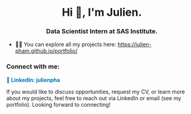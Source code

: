 <h1 align="center">Hi 👋, I'm Julien.</h1>
<h3 align="center">Data Scientist Intern at SAS Institute.</h3>

- 👨‍💻 You can explore all my projects here: <a href="https://julien-pham.github.io/portfolio/" target="_blank">https://julien-pham.github.io/portfolio/</a>

<h3 align="left">Connect with me:</h3>
<p align="left">
  <a href="https://linkedin.com/in/julienpha" target="_blank" style="text-decoration:none; font-weight:bold; color:#0077b5;">
    🔗 LinkedIn: julienpha
  </a>
</p>

<p>If you would like to discuss opportunities, request my CV, or learn more about my projects, feel free to reach out via LinkedIn or email (see my portfolio). Looking forward to connecting!</p>
